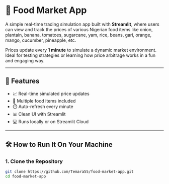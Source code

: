 # 🥦 Food Market App

A simple real-time trading simulation app built with **Streamlit**, where users can view and track the prices of various Nigerian food items like onion, plantain, banana, tomatoes, sugarcane, yam, rice, beans, gari, orange, mango, cucumber, pineapple, etc.

Prices update every **1 minute** to simulate a dynamic market environment. Ideal for testing strategies or learning how price arbitrage works in a fun and engaging way.

---

## 🚀 Features

- 📈 Real-time simulated price updates
- 🥬 Multiple food items included
- ⏱️ Auto-refresh every minute
- 📊 Clean UI with Streamlit
- 💻 Runs locally or on Streamlit Cloud

---

## 🛠 How to Run It On Your Machine

### 1. Clone the Repository

```bash
git clone https://github.com/Temara55/food-market-app.git
cd food-market-app
